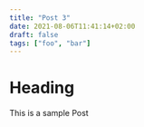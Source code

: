 ```yaml
---
title: "Post 3"
date: 2021-08-06T11:41:14+02:00
draft: false
tags: ["foo", "bar"]
---
```


# Heading
This is a sample Post